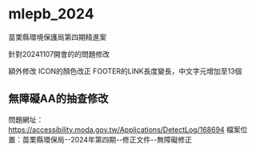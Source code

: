 # mlepb_2024
苗栗縣環境保護局第四期精進案


針對20241107開會的的問題修改

額外修改
ICON的顏色改正
FOOTER的LINK長度變長，中文字元增加至13個

## 無障礙AA的抽查修改
問題網址：
https://accessibility.moda.gov.tw/Applications/DetectLog/168694
檔案位置：苗栗縣環保局--2024年第四期--修正文件--無障礙修正